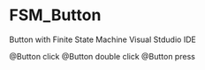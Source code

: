 # FSM_Button
Button with Finite State Machine
Visual Stdudio IDE

@Button click
@Button double click
@Button press
